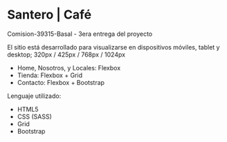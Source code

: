 # Santero | Café
Comision-39315-Basal - 3era entrega del proyecto

El sitio está desarrollado para visualizarse en dispositivos móviles, tablet y desktop;
320px / 425px / 768px / 1024px 


- Home, Nosotros, y Locales: Flexbox
- Tienda: Flexbox + Grid
- Contacto: Flexbox + Bootstrap 

Lenguaje utilizado:
- HTML5
- CSS (SASS)
- Grid
- Bootstrap